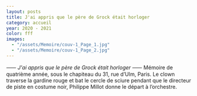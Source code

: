 ```yaml
---
layout: posts
title: J'ai appris que le père de Grock était horloger
category: accueil
year: 2020 - 2021
color: fff
images:
  - "/assets/Memoire/couv-1_Page_1.jpg"
  - "/assets/Memoire/couv-1_Page_2.jpg"
---
```


⸺ _J'ai appris que le père de Grock était horloger_ ⸺
Mémoire de quatrième année, sous le chapiteau du 31, rue d’Ulm, Paris.
Le clown traverse la gardine rouge et bat le cercle de sciure pendant que le directeur de piste en costume noir, Philippe Millot donne le départ à l’orchestre.
